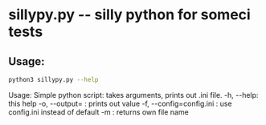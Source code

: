 # sillypy.py -- silly python for someci tests
## Usage:
```bash
python3 sillypy.py --help
```

Usage: 
            Simple python script: takes arguments, prints out .ini file.
            -h, --help: this help
            -o, --output= : prints out value
            -f, --config=config.ini : use config.ini instead of default
            -m : returns own file name

